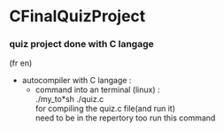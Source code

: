 # CFinalQuizProject
### quiz project done with C langage
(fr en)

+ autocompiler with C langage :<br>
  - command into an terminal (linux) :<br>
    ./my_to*sh ./quiz.c<br>
    for compiling the quiz.c file(and run it)<br>
    need to be in the repertory too run this command<br>




<!-- end page -->
